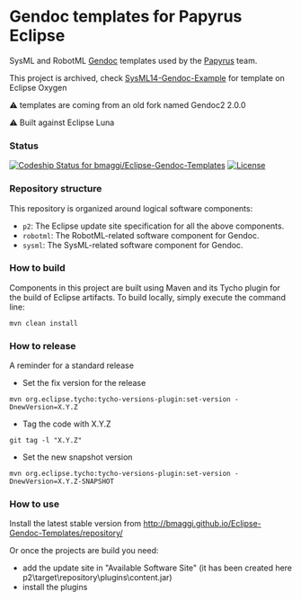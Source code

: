 # Gendoc templates for Papyrus Eclipse
SysML and RobotML [Gendoc][2] templates used by the [Papyrus][1] team.

This project is archived, check [SysML14-Gendoc-Example](https://github.com/bmaggi/SysML14-Gendoc-Example) for template on Eclipse Oxygen

:warning: templates are coming from an old fork named Gendoc2 2.0.0

:warning: Built against Eclipse Luna

### Status ###

[ ![Codeship Status for bmaggi/Eclipse-Gendoc-Templates](https://codeship.com/projects/179901f0-0625-0133-39c8-660a355d9d19/status?branch=master)](https://codeship.com/projects/89638)
[![License](https://img.shields.io/badge/license-EPL-blue.svg)](https://www.eclipse.org/legal/epl-v10.html)


### Repository structure ###

This repository is organized around logical software components:

* `p2`: The Eclipse update site specification for all the above components.
* `robotml`: The RobotML-related software component for Gendoc. 
* `sysml`: The SysML-related software component for Gendoc. 


### How to build ###

Components in this project are built using Maven and its Tycho plugin for the build of Eclipse artifacts.
To build locally, simply execute the command line:

```
mvn clean install
```

### How to release ###

A reminder for a standard release

* Set the fix version for the release
```
mvn org.eclipse.tycho:tycho-versions-plugin:set-version -DnewVersion=X.Y.Z
```

* Tag the code with X.Y.Z
```
git tag -l "X.Y.Z"
```

* Set the new snapshot version
```
mvn org.eclipse.tycho:tycho-versions-plugin:set-version -DnewVersion=X.Y.Z-SNAPSHOT
```

### How to use ###

Install the latest stable version from 
http://bmaggi.github.io/Eclipse-Gendoc-Templates/repository/


Or once the projects are build you need:
 - add the update site in "Available Software Site"  (it has been created here p2\target\repository\plugins\content.jar)
 - install the plugins

[1]:http://www.eclipse.org/papyrus/
[2]:http://www.eclipse.org/gendoc/
